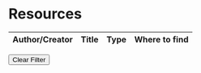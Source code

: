<!--
.. title: Resources
.. slug: resources
.. hide_title: false
.. date: 2024-11-21 19:32:05 UTC
.. tags: 
.. category: 
.. link: 
.. description: 
.. type: text
-->

# Resources

<table id="resources" class="display" style="width:100%">
  <thead>
    <tr>
      <th>Author/Creator</th>
      <th>Title</th>
      <th>Type</th>
      <th>Where to find</th>
    </tr>
  </thead>
  <tbody>

  </tbody>
</table>

<!-- Clear Filter Button -->
  <button class="clear-filter" onclick="clearTagFilter()">Clear Filter</button>


<!-- Include DataTables.js -->
<script src="https://code.jquery.com/jquery-3.6.0.min.js"></script>
<script src="https://cdn.datatables.net/1.13.1/js/jquery.dataTables.min.js"></script>
<link rel="stylesheet" href="https://cdn.datatables.net/1.13.1/css/jquery.dataTables.min.css">

<script>
    var newJQuery = jQuery.noConflict(true); 
    newJQuery(document).ready(function() {
        const table = newJQuery('#resources').DataTable({
            paging: true,
            searching: true,
            ordering: true,
            info: true,
            autoWidth: true
        }); 

        function loadCSVData(url) {
            newJQuery.get(url, function (data) {
                const rows = parseCSV(data);
                rows.shift(); 
                rows.forEach(cols => {                    
                    const types = cols[4].split(",").map(type => {
                        const tag = `<span class="tag ${type.trim().replace(/\s+/g, '-').toLowerCase()}" onclick="applyTagFilter('${type.trim()}')">${type.trim()}</span>`;
                        return tag;
                    }).join(" "); 

                    table.row.add([
                    cols[2],  
                    cols[3], 
                    types,
                    cols[5] ? `<a href="${cols[5]}">LINK</a>` : "",
                    ]).draw();
                });
                table.columns.adjust();
            });
        }

        
        function parseCSV(csvText) {
            const rows = [];
            const regex = /(?:^|,)(?:"([^"]*(?:""[^"]*)*)"|([^",]*))/g;
            
            csvText.split('\n').forEach(line => {
                const matches = [];
                let match;
                while ((match = regex.exec(line)) !== null) {
                    const value = match[1] || match[2] || ""; 
                    matches.push(value.replace(/""/g, '"').trim()); 
                }
                if (matches.length > 1 || matches[0] !== "") rows.push(matches); 
            });
            
            return rows;
        }

        loadCSVData("/docs/resources.csv");
    
        window.applyTagFilter = function (tagText) {
            newJQuery('.tag').removeClass('active-tag'); 
            newJQuery(`.tag:contains(${tagText})`).addClass('active-tag'); 
            
            table.search(tagText).draw();
        };
    
        window.clearTagFilter = function () {
            table.search('').draw(); 
            newJQuery('.tag').removeClass('active-tag'); 
        };
    });
</script>
